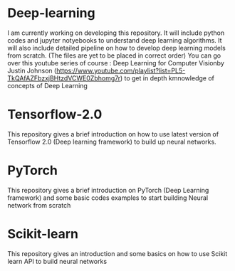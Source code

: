 # Deep-learning
I am currently working on developing this repository. It will include python codes and jupyter notyebooks to understand deep learning algorithms. It will also include detailed pipeline on how to develop deep learning models from scratch. 
(The files are yet to be placed in correct order)
You can go over this youtube series of course : Deep Learning for Computer Visionby Justin Johnson (https://www.youtube.com/playlist?list=PL5-TkQAfAZFbzxjBHtzdVCWE0Zbhomg7r) to get in depth kmnowledge of concepts of Deep Learning

# Tensorflow-2.0
This repository gives a brief introduction on how to use latest version of Tensorflow 2.0 (Deep learning framework) to build up neural networks.

# PyTorch
This repository gives a brief introduction on PyTorch (Deep Learning framework) and some basic codes examples to start building Neural network from scratch

# Scikit-learn
This repository gives an introduction and some basics on how to use Scikit learn API to build neural networks
